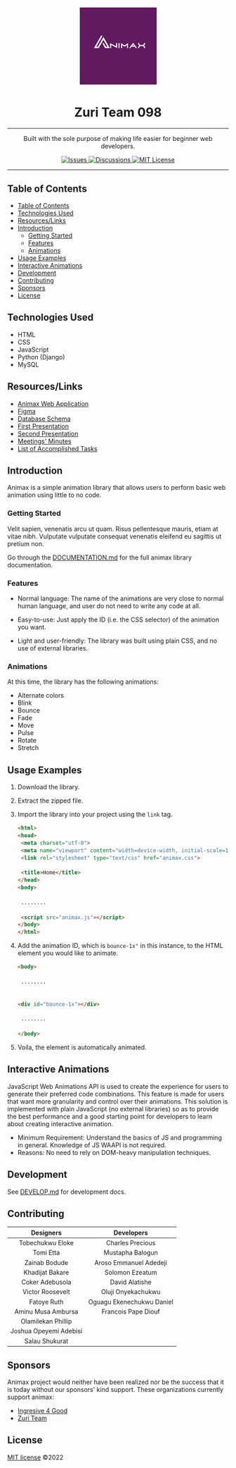 <link rel="stylesheet" type="text/css" media="all" href="style.css" />

<h1 align="center">
    <a id="identifier" class="anim-pulse" href="https://animax.com"><img src="https://raw.githubusercontent.com/emarc99/Huddle-Landing-Page/main/images/animax.js.jpeg" width="175px" alt="< animax.js >"></a>
</h1>

<h1 align="center">Zuri Team 098
</h1>

---

<p align="center">Built with the sole purpose of making life easier for beginner web developers.
</p>

<p align="center">
 <a href="#contributing">
   <img src="https://img.shields.io/github/issues/zuri-training/anima_lib_team98" alt="Issues">
 </a>
 <a href="https://github.com/zuri-training/anima_lib_team98/discussions">
  <img src="https://img.shields.io/github/contributors/zuri-training/anima_lib_team98" alt="Discussions">
 </a>
 <a href="https://github.com/cdnjs/animax/blob/master/LICENSE">
  <img src="https://img.shields.io/badge/License-MIT-brightgreen.svg?style=flat-square" alt="MIT License">
 </a>
</p>

---

## Table of Contents


- [Table of Contents](#table-of-contents)
- [Technologies Used](#technologies-used)
- [Resources/Links](#resourceslinks)
- [Introduction](#introduction)
  - [Getting Started](#getting-started)
  - [Features](#features)
  - [Animations](#animations)
- [Usage Examples](#usage-examples)
- [Interactive Animations](#interactive-animations)
- [Development](#development)
- [Contributing](#contributing)
- [Sponsors](#sponsors)
- [License](#license)

## Technologies Used
- HTML
- CSS
- JavaScript
- Python (Django)
- MySQL

## Resources/Links
 - [Animax Web Application](animax-js-css.com)
 - [Figma](https://www.figma.com/file/mnP49B5GDsVrVBPIp1Q6g0/Animax-Project-Design?node-id=604%3A980)
 - [Database Schema](https://figma.com)
 - [First Presentation](https://drive.google.com/file/d/1RhV8apcyZNm-udaeVtNrwc2EhNOslGLj/view?usp=sharing)
 - [Second Presentation](https://figma.com)
 - [Meetings' Minutes](docs.google.com)
 - [List of Accomplished Tasks](https://docs.google.com/spreadsheets/d/1hxQbE1XdJ99-JEQI5cQ6hj8YUqHRTQ0KgzNLgOPfWa8/edit#gid=1652708415)

## Introduction

Animax is a simple animation library that allows users to perform basic web animation using little to no code.

### Getting Started

Velit sapien, venenatis arcu ut quam. Risus pellentesque mauris, etiam at vitae nibh. Vulputate vulputate consequat venenatis eleifend eu sagittis ut pretium non.

Go through the [DOCUMENTATION.md](https://github.com/zuri-training/anima_lib_team98/blob/develop/DOCUMENTATION.md) for the full animax library documentation.

### Features

- Normal language: The name of the animations are very close to normal human language, and user do not need to write any code at all.

- Easy-to-use: Just apply the ID (i.e. the CSS selector) of the animation you want.

- Light and user-friendly: The library was built using plain CSS, and no use of external libraries.

### Animations

At this time, the library has the following animations:
- Alternate colors
- Blink
- Bounce
- Fade
- Move
- Pulse
- Rotate
- Stretch

## Usage Examples

1. Download the library.
2. Extract the zipped file.
3. Import the library into your project using the <code>link</code> tag. 
   
   ```html
   <html>
   <head>
    <meta charset="utf-8">
    <meta name="viewport" content="width=device-width, initial-scale=1">
    <link rel="stylesheet" type="text/css" href="animax.css">
    
    <title>Home</title>
   </head>
   <body>
   
    ........

    <script src="animax.js"></script>
   </body>
   </html>
   ```

4. Add the animation ID, which is <code>bounce-1x"</code> in this instance, to the HTML element you would like to animate.
   ```html
   <body>
   
    ........
 
   
   <div id="bounce-1x"></div>

    ........

   </body>
   ```

5. Voila, the element is automatically animated.
   <div class="animation-row"><div id="bounce-1x" class="circle"></div></div>
        
        

## Interactive Animations

JavaScript Web Animations API is used to create the experience for users to generate their preferred code combinations. This feature is made for users that want more granularity and control over their animations. This solution is implemented with plain JavaScript (no external libraries) so as to provide the best performance and a good starting point for developers to learn about creating interactive animation.
 - Minimum Requirement: Understand the basics of JS and programming in general. Knowledge of JS WAAPI is not required.
 - Reasons:  No need to rely on DOM-heavy manipulation techniques.

## Development

See [DEVELOP.md](https://github.com/zuri-training/anima_lib_team98/blob/develop/DEVELOPMENT.md) for development docs.

## Contributing


|      Designers     |     Developers    | 
|         :---:      |       :----:      |
|  Tobechukwu Eloke  | Charles Precious  |
|     Tomi Etta      | Mustapha Balogun  |
|  Zainab Bodude     |  Aroso Emmanuel Adedeji |
|   Khadijat Bakare  |    Solomon Ezeatum |
|   Coker Adebusola  |   David Alatishe   |
|   Victor Roosevelt |  Oluji Onyekachukwu |
|     Fatoye Ruth    | Oguagu Ekenechukwu Daniel  |
| Aminu Musa Ambursa | Francois Pape Diouf  |
| Olamilekan Phillip |  
| Joshua Opeyemi Adebisi |  
| Salau Shukurat |  

## Sponsors

Animax project would neither have been realized nor be the success that it is today without our sponsors' kind support. These organizations currently support animax:

* [Ingresive 4 Good](https://ingressive.org/)
* [Zuri Team](https://training.zuri.team)

## License

[MIT license](https://github.com/zuri-training/anima_lib_team98/blob/develop/LICENSE) ©2022
